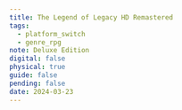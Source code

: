 ```yaml
---
title: The Legend of Legacy HD Remastered
tags:
  - platform_switch
  - genre_rpg
note: Deluxe Edition
digital: false
physical: true
guide: false
pending: false
date: 2024-03-23
---
```

